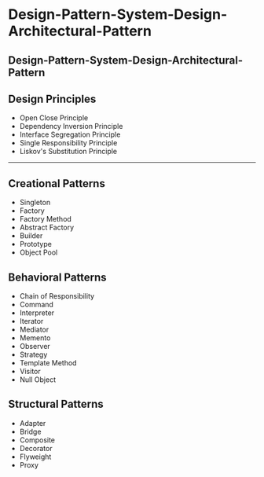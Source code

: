 # Design-Pattern-System-Design-Architectural-Pattern
## Design-Pattern-System-Design-Architectural-Pattern


## Design Principles
* Open Close Principle
* Dependency Inversion Principle
* Interface Segregation Principle
* Single Responsibility Principle
* Liskov's Substitution Principle
-------------------------------------------------------
## Creational Patterns
* Singleton
* Factory
* Factory Method
* Abstract Factory
* Builder
* Prototype
* Object Pool

## Behavioral Patterns
* Chain of Responsibility
* Command
* Interpreter
* Iterator
* Mediator
* Memento
* Observer
* Strategy
* Template Method
* Visitor
* Null Object

## Structural Patterns
* Adapter
* Bridge
* Composite
* Decorator
* Flyweight
* Proxy



